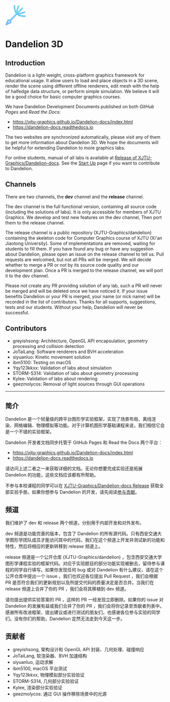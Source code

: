 ![dandelion_logo](./resources/icons/dandelion_64.png)

# Dandelion 3D

## Introduction

Dandelion is a light-weight, cross-platform graphics framework for educational usage. It allow users to load and place objects in a 3D scene, render the scene using different offline renderers, edit mesh with the help of halfedge data structure, or perform simple simulation. We believe it will be a good choice for basic computer graphics courses.

We have Dandelion Development Documents published on both *GitHub Pages* and *Read the Docs*:

- https://xjtu-graphics.github.io/Dandelion-docs/index.html
- https://dandelion-docs.readthedocs.io

The two websites are synchronized automatically, please visit any of them to get more information about Dandelion 3D. We hope the documents will be helpful for extending Dandelion to more graphics labs.

For online students, manual of all labs is available at [Release of XJTU-Graphics/Dandelion-docs](https://github.com/XJTU-Graphics/Dandelion-docs/releases). See the [Start Up](https://dandelion-docs.readthedocs.io/zh-cn/latest/da/d2c/startup.html) page if you want to contribute to Dandelion.

## Channels

There are two channels, the **dev** channel and the **release** channel.

The dev channel is the full functional version, containing all source code (including the solutions of labs). It is only accessible for members of XJTU Graphics. We develop and test new features on the dev channel, Then port them to the release channel.

The release channel is a public repository (XJTU-Graphics/dandelion) containing the skeleton code for Computer Graphics course of XJTU (Xi'an Jiaotong University). Some of implementations are removed, waiting for students to fill them. If you have found any bug or have any suggestion about Dandelion, please open an issue on the release channel to tell us. Pull requests are welcomed, but not all PRs will be merged. We will decide whether to merge a PR or not by its source code quality and our development plan. Once a PR is merged to the release channel, we will port it to the dev channel.

Please not create any PR providing solution of any lab, such a PR will never be merged and will be deleted once we have noticed it. If your issue benefits Dandelion or your PR is merged, your name (or nick name) will be recorded in the list of contributors. Thanks for all supports, suggestions, tests and our students. Without your help, Dandelion will never be successful.

## Contributors

- greyishsong: Architecture, OpenGL API encapsulation, geometry processing and collision detection
- JoTaiLang: Software renderers and BVH acceleration
- siyuanluo: Kinetic movement solution
- ibm5100: Testing on macOS
- Yqy123kkxx: Validation of labs about simulation
- STORM-S314: Validation of labs about geometry processing
- Kylee: Validation of labs about rendering
- geezmolycos: Removal of light sources through GUI operations

---

## 简介

Dandelion 是一个轻量级的跨平台图形学实验框架，实现了场景布局、离线渲染、网格编辑、物理模拟等功能。对于计算机图形学基础课程来说，我们相信它会是一个不错的实验框架。

Dandelion 开发者文档同步托管于 GitHub Pages 和 Read the Docs 两个平台：

- https://xjtu-graphics.github.io/Dandelion-docs/index.html
- https://dandelion-docs.readthedocs.io

请访问上述二者之一来获取详细的文档。无论你想要完成实验还是拓展 Dandelion 的功能，这些文档应该都有所帮助。

不参与本校课程的同学可以在 [XJTU-Graphics/Dandelion-docs Release](https://github.com/XJTU-Graphics/Dandelion-docs/releases) 获取全部实验手册。如果你想参与 Dandelion 的开发，请先阅读[参与贡献](https://dandelion-docs.readthedocs.io/zh-cn/latest/da/d2c/startup.html)。

## 频道

我们维护了 dev 和 release 两个频道，分别用于内部开发和对外发布。

dev 频道是功能完善的版本，包含了 Dandelion 的所有源代码。只有西安交通大学图形学团队成员才能访问其中的代码，我们在这个频道上开发并测试新的功能和特性，然后将相应的更新转移到 release 频道上。

release 频道是一个公开仓库 (XJTU-Graphics/dandelion) ，包含西安交通大学图形学课程实验的框架代码。对应于实验题目的部分功能实现被删去，留待参与课程的同学自行填写。如果你发现任何 bug 或对 Dandelion 有什么建议，请在这个公开仓库中提出一个 issue 。我们也欢迎各位提出 Pull Request ，我们会根据 PR 是否符合我们的更新规划以及所提交代码的质量决定是否合并。当我们在 release 频道上合并了你的 PR ，我们会将其移植到 dev 频道。

请勿提出提供实验答案的 PR ，这样的 PR 一经发现立即删除。如果你的 issue 对 Dandelion 的发展有益或我们合并了你的 PR ，我们会将你记录至贡献者列表中。感谢所有改进框架、提出建议或进行测试的朋友们，也感谢各位参与实验的同学们。没有你们的帮助，Dandelion 定然无法走到今天这一步。

## 贡献者

- greyishsong, 架构设计和 OpenGL API 封装、几何处理、碰撞响应
- JoTaiLang, 软渲染器、BVH 加速结构
- siyuanluo, 运动求解
- ibm5100, macOS 平台测试
- Yqy123kkxx, 物理模拟部分实验验证
- STORM-S314, 几何部分实验验证
- Kylee, 渲染部分实验验证
- geezmolycos: 通过 GUI 操作移除场景中的光源
